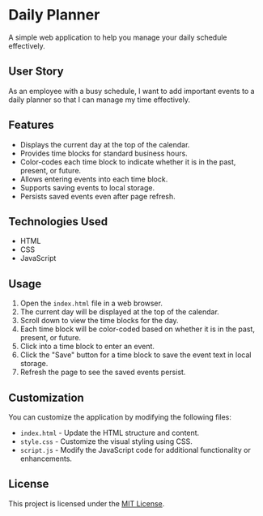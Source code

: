 # Daily Planner

A simple web application to help you manage your daily schedule effectively.

## User Story

As an employee with a busy schedule, I want to add important events to a daily planner so that I can manage my time effectively.

## Features

- Displays the current day at the top of the calendar.
- Provides time blocks for standard business hours.
- Color-codes each time block to indicate whether it is in the past, present, or future.
- Allows entering events into each time block.
- Supports saving events to local storage.
- Persists saved events even after page refresh.

## Technologies Used

- HTML
- CSS
- JavaScript

## Usage

1. Open the `index.html` file in a web browser.
2. The current day will be displayed at the top of the calendar.
3. Scroll down to view the time blocks for the day.
4. Each time block will be color-coded based on whether it is in the past, present, or future.
5. Click into a time block to enter an event.
6. Click the "Save" button for a time block to save the event text in local storage.
7. Refresh the page to see the saved events persist.

## Customization

You can customize the application by modifying the following files:

- `index.html` - Update the HTML structure and content.
- `style.css` - Customize the visual styling using CSS.
- `script.js` - Modify the JavaScript code for additional functionality or enhancements.

## License

This project is licensed under the [MIT License](LICENSE).

